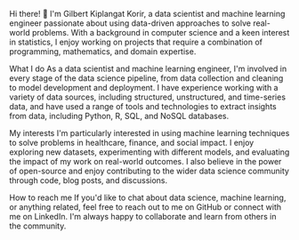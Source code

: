 Hi there! 👋
I'm Gilbert Kiplangat Korir, a data scientist and machine learning engineer passionate about using data-driven approaches to solve real-world problems. With a background in computer science and a keen interest in statistics, I enjoy working on projects that require a combination of programming, mathematics, and domain expertise.

What I do
As a data scientist and machine learning engineer, I'm involved in every stage of the data science pipeline, from data collection and cleaning to model development and deployment. I have experience working with a variety of data sources, including structured, unstructured, and time-series data, and have used a range of tools and technologies to extract insights from data, including Python, R, SQL, and NoSQL databases.

My interests
I'm particularly interested in using machine learning techniques to solve problems in healthcare, finance, and social impact. I enjoy exploring new datasets, experimenting with different models, and evaluating the impact of my work on real-world outcomes. I also believe in the power of open-source and enjoy contributing to the wider data science community through code, blog posts, and discussions.

How to reach me
If you'd like to chat about data science, machine learning, or anything related, feel free to reach out to me on GitHub or connect with me on LinkedIn. I'm always happy to collaborate and learn from others in the community.
